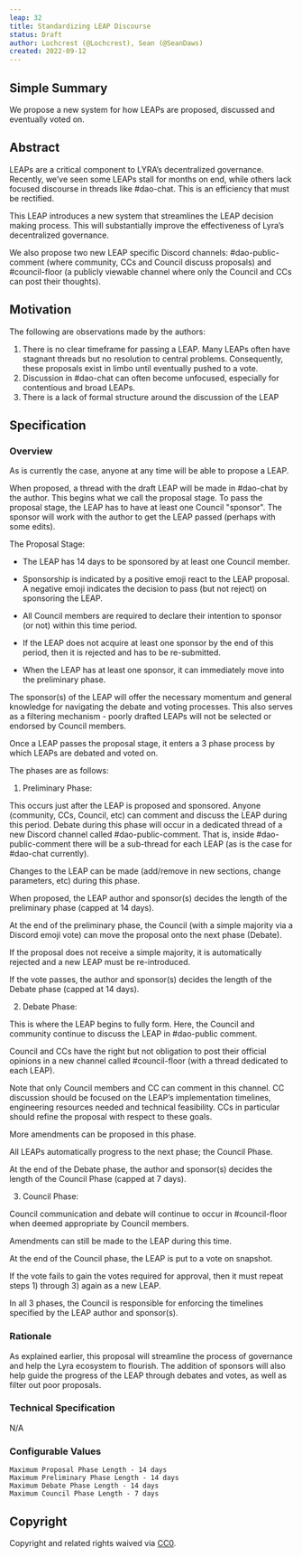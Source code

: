 ```yaml
---
leap: 32
title: Standardizing LEAP Discourse
status: Draft
author: Lochcrest (@Lochcrest), Sean (@SeanDaws)
created: 2022-09-12
---
```


<!--You can leave these HTML comments in your merged LEAP and delete the visible duplicate text guides, they will not appear and may be helpful to refer to if you edit it again. This is the suggested template for new LEAPs. Note that a LEAP number will be assigned by an editor. When opening a pull request to submit your LEAP, please use an abbreviated title in the filename, `leap-draft_title_abbrev.md`. The title should be 44 characters or less.-->

## Simple Summary
<!--"If you can't explain it simply, you don't understand it well enough." Simply describe the outcome the proposed changes intends to achieve. This should be non-technical and accessible to a casual community member.-->
We propose a new system for how LEAPs are proposed, discussed and eventually voted on.

## Abstract
<!--A short (~200 word) description of the proposed change, the abstract should clearly describe the proposed change. This is what *will* be done if the LEAP is implemented, not *why* it should be done or *how* it will be done. If the LEAP proposes deploying a new contract, write, "we propose to deploy a new contract that will do x".-->

LEAPs are a critical component to LYRA’s decentralized governance. Recently, we’ve seen some LEAPs stall for months on end, while others lack focused discourse in threads like #dao-chat. This is an efficiency that must be rectified.

This LEAP introduces a new system that streamlines the LEAP decision making process. This will substantially improve the effectiveness of Lyra’s decentralized governance. 

We also propose two new LEAP specific Discord channels: #dao-public-comment (where community, CCs and Council discuss proposals) and #council-floor (a publicly viewable channel where only the Council and CCs can post their thoughts).


## Motivation
<!--This is the problem statement. This is the *why* of the LEAP. It should clearly explain *why* the current state of the protocol is inadequate.  It is critical that you explain *why* the change is needed, if the LEAP proposes changing how something is calculated, you must address *why* the current calculation is inaccurate or wrong. This is not the place to describe how the LEAP will address the issue!-->
The following are observations made by the authors:
1. There is no clear timeframe for passing a LEAP. Many LEAPs often have stagnant threads but no resolution to central problems. Consequently, these proposals exist in limbo until eventually pushed to a vote.
2. Discussion in #dao-chat can often become unfocused, especially for contentious and broad LEAPs. 		
3. There is a lack of formal structure around the discussion of the LEAP


## Specification
<!--The specification should describe the syntax and semantics of any new feature, there are five sections
1. Overview
2. Rationale
3. Technical Specification
4. Test Cases
5. Configurable Values
-->

### Overview
<!--This is a high level overview of *how* the LEAP will solve the problem. The overview should clearly describe how the new feature will be implemented.-->
As is currently the case, anyone at any time will be able to propose a LEAP. 

When proposed, a thread with the draft LEAP will be made in #dao-chat by the author. This begins what we call the proposal stage. To pass the proposal stage, the LEAP has to have at least one Council "sponsor". The sponsor will work with the author to get the LEAP passed (perhaps with some edits).

The Proposal Stage:

- The LEAP has 14 days to be sponsored by at least one Council member. 

- Sponsorship is indicated by a positive emoji react to the LEAP proposal. A negative emoji indicates the decision to pass (but not reject) on sponsoring the LEAP. 

- All Council members are required to declare their intention to sponsor (or not) within this time period.

- If the LEAP does not acquire at least one sponsor by the end of this period, then it is rejected and has to be re-submitted.

- When the LEAP has at least one sponsor, it can immediately move into the preliminary phase. 

The sponsor(s) of the LEAP will offer the necessary momentum and general knowledge for navigating the debate and voting processes. This also serves as a filtering mechanism - poorly drafted LEAPs will not be selected or endorsed by Council members.

Once a LEAP passes the proposal stage, it enters a 3 phase process by which LEAPs are debated and voted on.

The phases are as follows:

1) Preliminary Phase: 

This occurs just after the LEAP is proposed and sponsored. Anyone (community, CCs, Council, etc) can comment and discuss the LEAP during this period. Debate during this phase will occur in a dedicated thread of a new Discord channel called #dao-public-comment. That is, inside #dao-public-comment there will be a sub-thread for each LEAP (as is the case for #dao-chat currently). 

Changes to the LEAP can be made (add/remove in new sections, change parameters, etc) during this phase.

When proposed, the LEAP author and sponsor(s) decides the length of the preliminary phase (capped at 14 days).

At the end of the preliminary phase, the Council (with a simple majority via a Discord emoji vote) can move the proposal onto the next phase (Debate). 

If the proposal does not receive a simple majority, it is automatically rejected and a new LEAP must be re-introduced.

If the vote passes, the author and sponsor(s) decides the length of the Debate phase (capped at 14 days).

2) Debate Phase: 

This is where the LEAP begins to fully form. Here, the Council and community continue to discuss the LEAP in #dao-public comment. 

Council and CCs have the right but not obligation to post their official opinions in a new channel called #council-floor (with a thread dedicated to each LEAP). 

Note that only Council members and CC can comment in this channel. CC discussion should be focused on the LEAP’s implementation timelines, engineering resources needed and technical feasibility. CCs in particular should refine the proposal with respect to these goals.

More amendments can be proposed in this phase. 

All LEAPs automatically progress to the next phase; the Council Phase.

At the end of the Debate phase, the author and sponsor(s) decides the length of the Council Phase (capped at 7 days). 

3) Council Phase: 

Council communication and debate will continue to occur in #council-floor when deemed appropriate by Council members.

Amendments can still be made to the LEAP during this time.

At the end of the Council phase, the LEAP is put to a vote on snapshot. 

If the vote fails to gain the votes required for approval, then it must repeat steps 1) through 3) again as a new LEAP.

In all 3 phases, the Council is responsible for enforcing the timelines specified by the LEAP author and sponsor(s). 



### Rationale
<!--This is where you explain the reasoning behind how you propose to solve the problem. Why did you propose to implement the change in this way, what were the considerations and trade-offs. The rationale fleshes out what motivated the design and why particular design decisions were made. It should describe alternate designs that were considered and related work. The rationale may also provide evidence of consensus within the community, and should discuss important objections or concerns raised during discussion.-->
As explained earlier, this proposal will streamline the process of governance and help the Lyra ecosystem to flourish. The addition of sponsors will also help guide the progress of the LEAP through debates and votes, as well as filter out poor proposals. 

### Technical Specification
<!--The technical specification should outline the public API of the changes proposed. That is, changes to any of the interfaces Lyra currently exposes or the creations of new ones.-->

N/A


### Configurable Values
<!--Please list all values configurable under this implementation.-->
```
Maximum Proposal Phase Length - 14 days
Maximum Preliminary Phase Length - 14 days
Maximum Debate Phase Length - 14 days
Maximum Council Phase Length - 7 days

```

## Copyright
Copyright and related rights waived via [CC0](https://creativecommons.org/publicdomain/zero/1.0/).

